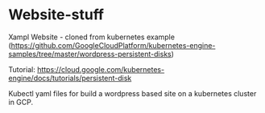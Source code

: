 # Website-stuff
Xampl Website - cloned from kubernetes example (https://github.com/GoogleCloudPlatform/kubernetes-engine-samples/tree/master/wordpress-persistent-disks)

Tutorial: https://cloud.google.com/kubernetes-engine/docs/tutorials/persistent-disk

Kubectl yaml files for build a wordpress based site on a kubernetes cluster in GCP.
